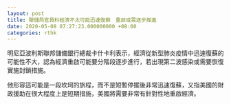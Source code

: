 ```yaml
---
layout: post
title: 聯儲局官員料經濟不太可能迅速復蘇　重啟或需逐步推進
date: 2020-05-08 07:27:23.000000000 +08:00
categories: rthk
---
```


明尼亞波利斯聯邦儲備銀行總裁卡什卡利表示，經濟從新型肺炎疫情中迅速復蘇的可能性不大，認為經濟重啟可能要分階段逐步進行，若出現第二波感染或需要恢復實施封鎖措施。

他形容這可能是一段坎坷的旅程，而不是短暫停擺後非常迅速復蘇，又指美國的財政援助在很大程度上是短期措施，美國將需要非常有針對性地重啟經濟。

